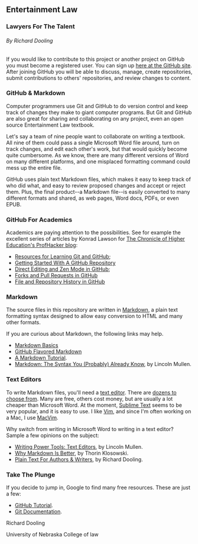 ## Entertainment Law

### Lawyers For The Talent

###### By Richard Dooling

If you would like to contribute to this project or another project on GitHub you must become a registered user. You can sign up [here at the GitHub site](https://github.com/). After joining GitHub you will be able to discuss, manage, create repositories, submit contributions to others' repositories, and review changes to content.

### GitHub & Markdown

Computer programmers use Git and GitHub to do version control and keep track of changes they make to giant computer programs. But Git and GitHub are also great for sharing and collaborating on any project, even an open source Entertainment Law textbook.

Let's say a team of nine people want to collaborate on writing a textbook. All nine of them could pass a single Microsoft Word file around, turn on track changes, and edit each other's work, but that would quickly become quite cumbersome. As we know, there are many different versions of Word on many different platforms, and one misplaced formatting command could mess up the entire file. 

GitHub uses plain text Markdown files, which makes it easy to keep track of who did what, and easy to review proposed changes and accept or reject them. Plus, the final product--a Markdown file--is easily converted to many different formats and shared, as web pages, Word docs, PDFs, or even EPUB.

### GitHub For Academics

Academics are paying attention to the possibilities. See for example the excellent series of articles by Konrad Lawson for [The Chronicle of Higher Education's ProfHacker blog](http://chronicle.com/blogs/profhacker/):  

* [Resources for Learning Git and GitHub](http://chronicle.com/blogs/profhacker/resources-for-learning-git-and-github/48285);
* [Getting Started With A GitHub Repository](http://chronicle.com/blogs/profhacker/getting-started-with-a-github-repository/47393)
* [Direct Editing and Zen Mode in GitHub](http://chronicle.com/blogs/profhacker/direct-editing-and-zen-mode-in-github/47497);
* [Forks and Pull Requests in GitHub](http://chronicle.com/blogs/profhacker/forks-and-pull-requests-in-github/47753)
* [File and Repository History in GitHub](http://chronicle.com/blogs/profhacker/file-and-repository-history-in-github/48047)

### Markdown

The source files in this repository are written in [Markdown](http://en.wikipedia.org/wiki/Markdown), a plain text formatting syntax designed to allow easy conversion to HTML and many other formats. 

If you are curious about Markdown, the following links may help.

* [Markdown Basics](https://help.github.com/articles/markdown-basics)
* [GitHub Flavored Markdown](https://help.github.com/articles/github-flavored-markdown)
* [A Markdown Tutorial](http://markdowntutorial.com/).
* [Markdown: The Syntax You (Probably) Already Know](http://chronicle.com/blogs/profhacker/markdown-the-syntax-you-probably-already-know/35295), by Lincoln Mullen.

### Text Editors

To write Markdown files, you'll need a [text editor](http://en.wikipedia.org/wiki/Text_editor). There are [dozens to choose from](http://en.wikipedia.org/wiki/Text_editor). Many are free, others cost money, but are usually a lot cheaper than Microsoft Word. At the moment, [Sublime Text](http://www.sublimetext.com/) seems to be very popular, and it is easy to use. I like [Vim](http://www.vim.org/about.php), and since I'm often working on a Mac, I use [MacVim](https://code.google.com/p/macvim/).

Why switch from writing in Microsoft Word to writing in a text editor? Sample a few opinions on the subject:

* [Writing Power Tools: Text Editors](http://chronicle.com/blogs/profhacker/writing-power-tools-text-editors/38940), by Lincoln Mullen.
* [Why Markdown Is Better](http://lifehacker.com/5943320/what-is-markdown-and-why-is-it-better-for-my-to-do-lists-and-notes), by Thorin Klosowski.
* [Plain Text For Authors & Writers](http://www.richarddooling.com/index.php/2012/12/20/plain-text-for-authors-writers/), by Richard Dooling.

### Take The Plunge

If you decide to jump in, Google to find many free resources. These are just a few:

* [GitHub Tutorial](https://try.github.io/levels/1/challenges/1).
* [Git Documentation](http://git-scm.com/documentation).

Richard Dooling

University of Nebraska College of law

